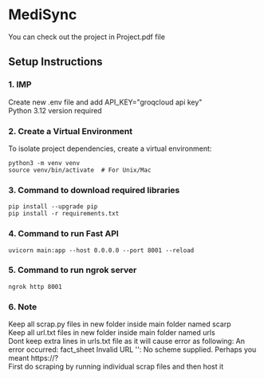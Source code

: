 # MediSync

You can check out the project in Project.pdf file

##  Setup Instructions

### 1. IMP
Create new .env file and add API_KEY="groqcloud api key" <br>
Python 3.12 version required



### 2. Create a Virtual Environment

To isolate project dependencies, create a virtual environment:

```
python3 -m venv venv
source venv/bin/activate  # For Unix/Mac
```

### 3. Command to download required libraries

```
pip install --upgrade pip
pip install -r requirements.txt
```

### 4. Command to run Fast API

```
uvicorn main:app --host 0.0.0.0 --port 8001 --reload
```

### 5. Command to run ngrok server

```
ngrok http 8001
```

### 6. Note

Keep all scrap.py files in new folder inside main folder named scarp <br>
Keep all url.txt files in new folder inside main folder named urls <br>
Dont keep extra lines in urls.txt file as it will cause error as following: An error occurred: fact_sheet Invalid URL '': No scheme supplied. Perhaps you meant https://? <br>
First do scraping by running individual scrap files and then host it <br>
